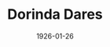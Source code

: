 ---
title: Dorinda Dares
date: 1926-01-26
closing_date: 1926-01-27
layout: productions
featured_image:
image_caption:
image_credit:
playbill:
category:
Theatre: Theatre Jacksonville
cast:
- Dorinda Desborough: Grace Hilditch Holt
- Lord Bolingbroke: J.B. Lucy
- Saunders: J.H. Pratt
- Kitty Kynaston: Olive Rosenquist
crew:
- Director:
  - Gertrude F. Jacobi
- Costumes and Props: Gertrude F. Jacobi
- Make-up:
  - E.S. Beauchamp-Nobbs
  - Maria May
- Lighting: Martha Race
understudies:
orchestra:
external_links:
---